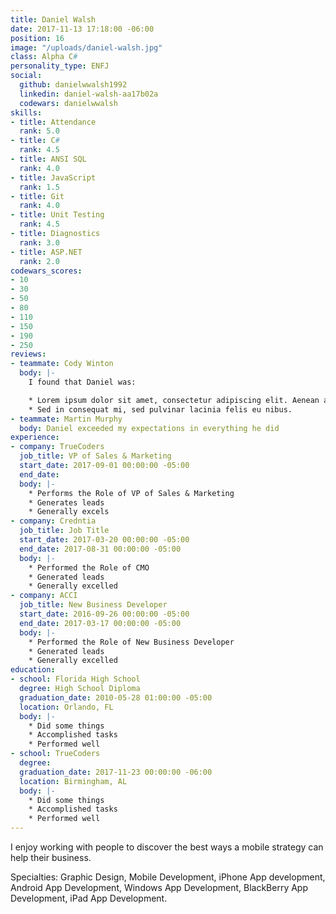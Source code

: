 ```yaml
---
title: Daniel Walsh
date: 2017-11-13 17:18:00 -06:00
position: 16
image: "/uploads/daniel-walsh.jpg"
class: Alpha C#
personality_type: ENFJ
social:
  github: danielwwalsh1992
  linkedin: daniel-walsh-aa17b02a
  codewars: danielwwalsh
skills:
- title: Attendance
  rank: 5.0
- title: C#
  rank: 4.5
- title: ANSI SQL
  rank: 4.0
- title: JavaScript
  rank: 1.5
- title: Git
  rank: 4.0
- title: Unit Testing
  rank: 4.5
- title: Diagnostics
  rank: 3.0
- title: ASP.NET
  rank: 2.0
codewars_scores:
- 10
- 30
- 50
- 80
- 110
- 150
- 190
- 250
reviews:
- teammate: Cody Winton
  body: |-
    I found that Daniel was:

    * Lorem ipsum dolor sit amet, consectetur adipiscing elit. Aenean ac interdum nisi.
    * Sed in consequat mi, sed pulvinar lacinia felis eu nibus.
- teammate: Martin Murphy
  body: Daniel exceeded my expectations in everything he did
experience:
- company: TrueCoders
  job_title: VP of Sales & Marketing
  start_date: 2017-09-01 00:00:00 -05:00
  end_date: 
  body: |-
    * Performs the Role of VP of Sales & Marketing
    * Generates leads
    * Generally excels
- company: Credntia
  job_title: Job Title
  start_date: 2017-03-20 00:00:00 -05:00
  end_date: 2017-08-31 00:00:00 -05:00
  body: |-
    * Performed the Role of CMO
    * Generated leads
    * Generally excelled
- company: ACCI
  job_title: New Business Developer
  start_date: 2016-09-26 00:00:00 -05:00
  end_date: 2017-03-17 00:00:00 -05:00
  body: |-
    * Performed the Role of New Business Developer
    * Generated leads
    * Generally excelled
education:
- school: Florida High School
  degree: High School Diploma
  graduation_date: 2010-05-28 01:00:00 -05:00
  location: Orlando, FL
  body: |-
    * Did some things
    * Accomplished tasks
    * Performed well
- school: TrueCoders
  degree: 
  graduation_date: 2017-11-23 00:00:00 -06:00
  location: Birmingham, AL
  body: |-
    * Did some things
    * Accomplished tasks
    * Performed well
---
```


I enjoy working with people to discover the best ways a mobile strategy can help their business.

Specialties: Graphic Design, Mobile Development, iPhone App development, Android App Development, Windows App Development, BlackBerry App Development, iPad App Development.